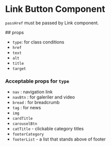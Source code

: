 # Link Button Component

`passHref` must be passed by Link component.

## props
- `type`: for class conditions
- `href` 
- `text`
- `alt`
- `title`
- `target`

### Acceptable props for `type`
- `nav` : navigation link
- `navBtn` : for galeriler and video
- `bread` : for breadcrumb
- `tag` : for news
- `img`
- `cardTitle`
- `carouselBtn`
- `catTitle` - clickable category titles
- `footerCategory`
- `footerList` - a list that stands above of footer


